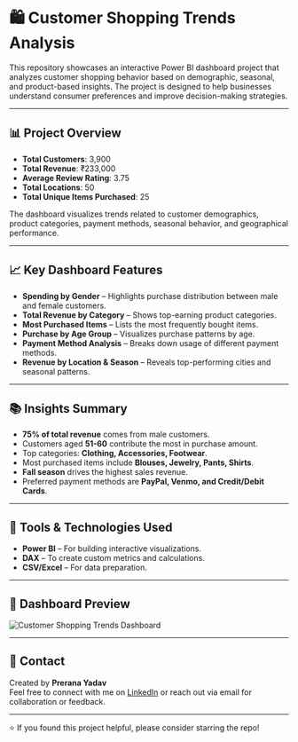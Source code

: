 
# 🛍️ Customer Shopping Trends Analysis

This repository showcases an interactive Power BI dashboard project that analyzes customer shopping behavior based on demographic, seasonal, and product-based insights. The project is designed to help businesses understand consumer preferences and improve decision-making strategies.

---

## 📊 Project Overview

- **Total Customers**: 3,900  
- **Total Revenue**: ₹233,000  
- **Average Review Rating**: 3.75  
- **Total Locations**: 50  
- **Total Unique Items Purchased**: 25  

The dashboard visualizes trends related to customer demographics, product categories, payment methods, seasonal behavior, and geographical performance.

---

## 📈 Key Dashboard Features

- **Spending by Gender** – Highlights purchase distribution between male and female customers.
- **Total Revenue by Category** – Shows top-earning product categories.
- **Most Purchased Items** – Lists the most frequently bought items.
- **Purchase by Age Group** – Visualizes purchase patterns by age.
- **Payment Method Analysis** – Breaks down usage of different payment methods.
- **Revenue by Location & Season** – Reveals top-performing cities and seasonal patterns.

---

## 📚 Insights Summary

- **75% of total revenue** comes from male customers.
- Customers aged **51-60** contribute the most in purchase amount.
- Top categories: **Clothing, Accessories, Footwear**.
- Most purchased items include **Blouses, Jewelry, Pants, Shirts**.
- **Fall season** drives the highest sales revenue.
- Preferred payment methods are **PayPal, Venmo, and Credit/Debit Cards**.

---

## 🧠 Tools & Technologies Used

- **Power BI** – For building interactive visualizations.
- **DAX** – To create custom metrics and calculations.
- **CSV/Excel** – For data preparation.

---

## 📸 Dashboard Preview

![Customer Shopping Trends Dashboard](visuals/dashboard_screenshot.png)

---

## 📩 Contact

Created by **Prerana Yadav**  
Feel free to connect with me on [LinkedIn](https://www.linkedin.com/) or reach out via email for collaboration or feedback.

---

⭐ If you found this project helpful, please consider starring the repo!
